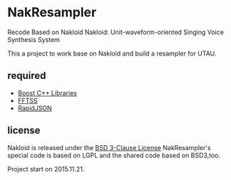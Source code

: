 NakResampler
======================
Recode Based on Nakloid
Nakloid: Unit-waveform-oriented Singing Voice Synthesis System

This a project to work base on Nakloid and build a resampler for UTAU.

required
------
* [Boost C++ Libraries](http://www.boost.org/)
* [FFTSS](http://www.ssisc.org/fftss/index.ja.html)
* [RapidJSON](https://github.com/miloyip/rapidjson/)

license
----------
Nakloid is released under the [BSD 3-Clause License](http://opensource.org/licenses/BSD-3-Clause)
NakResampler's special code is based on LGPL and the shared code based on BSD3,too.

Project start on 2015.11.21.
